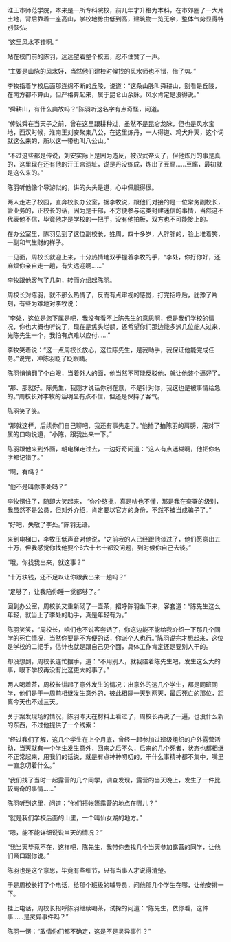 淮王市师范学院，本来是一所专科院校，前几年才升格为本科，在市郊圈了一大片土地，背后靠着一座高山，学校地势由低到高，建筑物一览无余，整体气势显得特别恢弘。

“这里风水不错啊。”

站在校门前的陈羽，远远望着整个校园，忍不住赞了一声。

“主要是山脉的风水好，当然他们建校时候找的风水师也不错，借了势。”

李牧指着学校后面那连绵不断的丘陵，说道：“这条山脉叫舜耕山，别看是丘陵，在南方都不算山，但严格算起来，属于昆仑山余脉，风水肯定是没得说。”

“舜耕山，有什么典故吗？”陈羽听这名字有点奇怪，问道。

“传说舜在当天子之前，曾在这里跟耕种过，虽然不是昆仑龙脉，但也是风水宝地，西汉时候，淮南王刘安聚集八公，在这里炼丹，一人得道、鸡犬升天，这个词就这么来的，所以这一带也叫八公山。”

“不过这些都是传说，刘安实际上是因为造反，被汉武帝灭了，但他炼丹的事是真的，这里现在还有他的汗王宫遗址，说是丹没练成，炼出了豆腐……豆腐，最初就是这么来的。”

陈羽听他像个导游似的，讲的头头是道，心中佩服得很。

两人走进了校园，直奔校长办公室，据李牧说，跟他们对接的是一位常务副校长，管业务的，正校长的话，因为是干部，不方便参与这类封建迷信的事情，当然这不代表他不信，毕竟他才是学校的一把手，没有他拍板，双方也不可能接上的。

在办公室里，陈羽见到了这位副校长，姓周，四十多岁，人胖胖的，脸上堆着笑，一副和气生财的样子。

一见面，周校长就迎上来，十分热情地双手握着李牧的手，“李处，你好你好，还麻烦你亲自走一趟，有失远迎啊……”

李牧跟他客气了几句，转而介绍起陈羽。

周校长对陈羽，就不那么热情了，反而有点审视的感觉，打完招呼后，犹豫了片刻，有些为难地对李牧说：

“李处，这位是您下属是吧，我没有看不上陈先生的意思啊，但是我们学校的情况，你也大概也听说了，现在是焦头烂额，还希望你们那边能多派几位能人过来，光陈先生一个，我怕有点难以应付……”

李牧笑着说：“这一点周校长放心，这位陈先生，是我助手，我保证他能完成任务。”说完，冲陈羽眨了眨眼睛。

陈羽悄悄翻了个白眼，当着外人的面，他当然不可能反驳他，就让他装个逼好了。

“那、那就好。陈先生，我刚才说话你别在意，不是针对你，我这也是被事情给急的。”周校长对李牧的话明显有点不信，但还是保持了客气。

陈羽笑了笑。

“那就这样，后续你们自己聊吧，我还有事先走了。”他拍了拍陈羽的肩膀，用对下属的口吻说道，“小陈，跟我出来一下。”

陈羽跟他来到外面，朝电梯走过去，一边好奇问道：“这人有点迷糊啊，他把你名字都记错了。”

“啊，有吗？”

“他不是叫你李处吗？”

李牧愣住了，随即大笑起来， “你个憨批，真是啥也不懂，那是我在查署的级别，我虽然不是公员，但对外介绍，肯定要以官方的身份，不然不被当成骗子了。”

“好吧，失敬了李处。”陈羽无语。

来到电梯口，李牧压低声音对他说，“之前我的人已经跟他谈过了，他们愿意出五十万，但我感觉你找他要个6六十七十都没问题，到时候你自己去谈。”

“哦，你找我出来，就这事？”

“十万块钱，还不足以让你跟我出来一趟吗？”

“足够了，让我陪你睡一觉都够了。”

回到办公室，周校长又重新砌了一壶茶，招呼陈羽坐下来，客套道：“陈先生这么年轻，就当上了李处的助手，真是年轻有为。”

陈羽笑笑，“周校长，咱们也不说客套话了，你这边能不能给我介绍一下那几个同学的死亡情况，当然你要是不方便的话，你派个人也行。”陈羽说完才想起来，这位是学校的二把手，估计也就是跟自己见个面，具体工作肯定还是要别人干的。

却没想到，周校长连忙摆手，道：“不用别人，就我陪着陈先生吧，发生这么大的事，眼下学校再没有比这更大的事了。”

两人喝着茶，周校长讲起了意外发生的情况：出意外的这几个学生，都是同班同学，他们是于一周前相继发生意外的，彼此相隔一天到两天，最后死亡的那位，距离今天也不过三天。

关于案发现场的情况，陈羽昨天在材料上看过了，周校长再说了一遍，也没什么新的东西，不过他提供了一个线索：

“经过我们了解，这几个学生在上个月底，曾经一起参加过班级组织的户外露营活动，当天就有一个学生发生意外，回来之后不久，后来的几个死者，状态也都相继不正常起来，用我们的话说，就是有点神神叨叨的，干什么事精神都不集中，嘴里一直念叨着什么。”

“我们找了当时一起露营的几个同学，调查发现，露营的当天晚上，发生了一件比较离奇的事情……”

陈羽听到这里，问道：“他们搭帐篷露营的地点在哪儿？”

“就是我们学校后面的山里，一个叫仙女湖的地方。”

“嗯，能不能详细说说当天的情况？”

“我当天毕竟不在，这样吧，陈先生，我带你去找几个当天参加露营的同学，让他们亲口跟你说。”

陈羽也是这个意思，毕竟有些细节，只有当事人才说得清楚。

于是周校长打了个电话，给那个班级的辅导员，问他那几个学生在哪，让他安排一下。

挂上电话，周校长招呼陈羽继续喝茶，试探的问道：“陈先生，依你看，这件事……是灵异事件吗？”

陈羽一愣：“敢情你们都不确定，这是不是灵异事件？”
